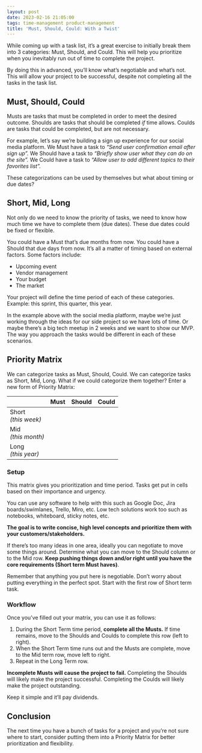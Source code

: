 ```yaml
---
layout: post
date: 2023-02-16 21:05:00
tags: time-management product-management
title: 'Must, Should, Could: With a Twist'
---
```


While coming up with a task list, it’s a great exercise to initially break them into 3 categories: Must, Should, and Could. This will help you prioritize when you inevitably run out of time to complete the project.

By doing this in advanced, you’ll know what’s negotiable and what’s not. This will allow your project to be successful, despite not completing all the tasks in the task list.

## Must, Should, Could

Musts are tasks that must be completed in order to meet the desired outcome. Shoulds are tasks that should be completed *if* time allows. Coulds are tasks that could be completed, but are not necessary.

For example, let’s say we’re building a sign up experience for our social media platform. We Must have a task to *“Send user confirmation email after sign up”.* We Should have a task to *“Briefly show user what they can do on the site”.* We Could have a task to *“Allow user to add different topics to their favorites list”.*

These categorizations can be used by themselves but what about timing or due dates?

## Short, Mid, Long

Not only do we need to know the priority of tasks, we need to know how much time we have to complete them (due dates). These due dates could be fixed or flexible.

You could have a Must that’s due months from now. You could have a Should that due days from now. It’s all a matter of timing based on external factors. Some factors include:

- Upcoming event
- Vendor management
- Your budget
- The market

Your project will define the time period of each of these categories. Example: this sprint, this quarter, this year.

In the example above with the social media platform, maybe we’re just working through the ideas for our side project so we have lots of time. Or maybe there’s a big tech meetup in 2 weeks and we want to show our MVP. The way you approach the tasks would be different in each of these scenarios.

## Priority Matrix

We can categorize tasks as Must, Should, Could. We can categorize tasks as Short, Mid, Long. What if we could categorize them together? Enter a new form of Priority Matrix:

|                               | Must | Should | Could |
|-------------------------------|------|--------|-------|
| Short <br> <i>(this week)</i> |      |        |       |
| Mid <br> <i>(this month)</i>  |      |        |       |
| Long <br> <i>(this year)</i>  |      |        |       |

### Setup

This matrix gives you prioritization and time period. Tasks get put in cells based on their importance and urgency.

You can use any software to help with this such as Google Doc, Jira boards/swimlanes, Trello, Miro, etc. Low tech solutions work too such as notebooks, whiteboard, sticky notes, etc.

**The goal is to write concise, high level concepts and prioritize them with your customers/stakeholders.**

If there’s too many ideas in one area, ideally you can negotiate to move some things around. Determine what you can move to the Should column or to the Mid row. **Keep pushing things down and/or right until you have the core requirements (Short term Must haves)**.

Remember that anything you put here is negotiable. Don’t worry about putting everything in the perfect spot. Start with the first row of Short term task.

### Workflow

Once you’ve filled out your matrix, you can use it as follows:

1. During the Short Term time period, **complete all the Musts.** If time remains, move to the Shoulds and Coulds to complete this row (left to right).
2. When the Short Term time runs out and the Musts are complete, move to the Mid term row, move left to right.
3. Repeat in the Long Term row.

**Incomplete Musts will cause the project to fail.** Completing the Shoulds will likely make the project successful. Completing the Coulds will likely make the project outstanding.

Keep it simple and it’ll pay dividends.

## Conclusion

The next time you have a bunch of tasks for a project and you’re not sure where to start, consider  putting them into a Priority Matrix for better prioritization and flexibility.
